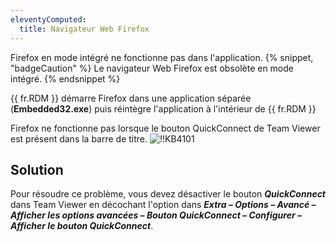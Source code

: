 ```yaml
---
eleventyComputed:
  title: Navigateur Web Firefox
---
```

Firefox en mode intégré ne fonctionne pas dans l'application.
{% snippet, "badgeCaution" %}
Le navigateur Web Firefox est obsolète en mode intégré.
{% endsnippet %}

{{ fr.RDM }} démarre Firefox dans une application séparée (**Embedded32.exe**) puis réintègre l'application à l'intérieur de {{ fr.RDM }}

Firefox ne fonctionne pas lorsque le bouton QuickConnect de Team Viewer est présent dans la barre de titre.
![!!KB4101](https://cdnweb.devolutions.net/docs/docs_en_kb_KB4101.png)

## Solution
Pour résoudre ce problème, vous devez désactiver le bouton ***QuickConnect*** dans Team Viewer en décochant l'option dans ***Extra – Options – Avancé – Afficher les options avancées – Bouton QuickConnect – Configurer – Afficher le bouton QuickConnect***.
